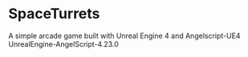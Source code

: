 # SpaceTurrets
A simple arcade game built with Unreal Engine 4 and Angelscript-UE4
UnrealEngine-AngelScript-4.23.0
